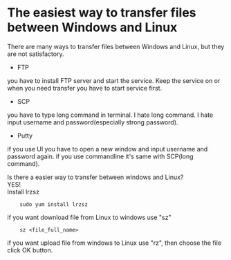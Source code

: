 # The easiest way to transfer files between Windows and Linux
There are many ways to transfer files between Windows and Linux, but they are not satisfactory.

* FTP 

you have to install FTP server and start the service. Keep the service on or when you need transfer you have to 
 start service first.

* SCP 

you have to type long command in terminal. 
I hate long command. I hate input username and password(especially strong password).

* Putty

if you use UI you have to open a new window and input username and password again.
if you use commandline it's same with SCP(long command).

Is there a easier way to transfer between windows and Linux?  
YES!  
Install lrzsz 
```
    sudo yum install lrzsz
```
if you want download file from Linux to windows use "sz"
```
    sz <file_full_name>
```
if you want upload file from windows to Linux use "rz", then choose the file click OK button.



